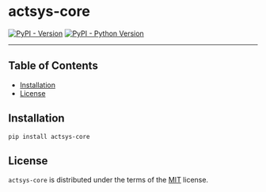# actsys-core

[![PyPI - Version](https://img.shields.io/pypi/v/actsys-core.svg)](https://pypi.org/project/actsys-core)
[![PyPI - Python Version](https://img.shields.io/pypi/pyversions/actsys-core.svg)](https://pypi.org/project/actsys-core)

-----

## Table of Contents

- [Installation](#installation)
- [License](#license)

## Installation

```console
pip install actsys-core
```

## License

`actsys-core` is distributed under the terms of the [MIT](https://spdx.org/licenses/MIT.html) license.
